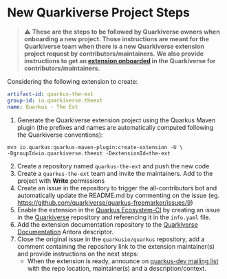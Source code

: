 # New Quarkiverse Project Steps

> :warning: **These are the steps to be followed by Quarkiverse owners when onboarding a new project. Those instructions are meant for the Quarkiverse team when there is a new Quarkiverse extension project request by contributors/maintainers.**
> **We also provide instructions to get an [extension onboarded](https://github.com/quarkiverse/quarkiverse/wiki#getting-an-extension-onboarded) in the Quarkiverse for contributors/maintainers.**

Considering the following extension to create:
```yaml
artifact-id: quarkus-the-ext
group-id: io.quarkiverse.theext
name: Quarkus - The Ext
```

1. Generate the Quarkiverse extension project using the Quarkus Maven plugin (the prefixes and names are automatically computed following the Quarkiverse conventions):
```shell
mvn io.quarkus:quarkus-maven-plugin:create-extension -U \
-DgroupId=io.quarkiverse.theext -DextensionId=the-ext
```
2. Create a repository named `quarkus-the-ext` and push the new code
3. Create a `quarkus-the-ext` team and invite the maintainers. Add to the project with **Write** permissions
4. Create an issue in the repository to trigger the all-contributors bot and automatically update the README.md by commenting on the issue (eg. https://github.com/quarkiverse/quarkus-freemarker/issues/9)
5. Enable the extension in the [Quarkus Ecosystem-CI](https://github.com/quarkusio/quarkus-ecosystem-ci) by creating an issue in the [Quarkiverse](https://github.com/quarkiverse/quarkiverse) repository and referencing it in the `info.yaml` file.
6. Add the extension documentation repository to the [Quarkiverse Documentation](https://github.com/quarkiverse/quarkiverse-docs/blob/main/antora-playbook.yml#L7) Antora descriptor.
7. Close the original issue in the `quarkusio/quarkus` repository, add a comment containing the repository link to the extension maintainer(s) and provide instructions on the next steps: 
    - When the extension is ready, announce on [quarkus-dev mailing list](https://groups.google.com/g/quarkus-dev) with the repo location, maintainer(s) and a description/context.
